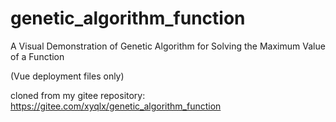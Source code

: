 # genetic_algorithm_function

A Visual Demonstration of Genetic Algorithm for Solving the Maximum Value of a Function

(Vue deployment files only)

cloned from my gitee repository: <https://gitee.com/xyqlx/genetic_algorithm_function>
